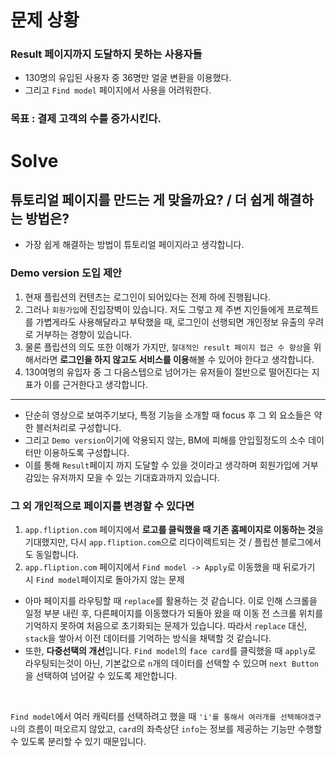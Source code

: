 # 문제 상황
### Result 페이지까지 도달하지 못하는 사용자들
- 130명의 유입된 사용자 중 36명만 얼굴 변환을 이용했다.
- 그리고 `Find model` 페이지에서 사용을 어려워한다.
### 목표 : 결제 고객의 수를 증가시킨다.

# Solve
## 튜토리얼 페이지를 만드는 게 맞을까요? / 더 쉽게 해결하는 방법은?
- 가장 쉽게 해결하는 방법이 튜토리얼 페이지라고 생각합니다.
### Demo version 도입 제안
1. 현재 플립션의 컨텐츠는 로그인이 되어있다는 전제 하에 진행됩니다.
2. 그러나 `회원가입`에 진입장벽이 있습니다. 저도 그렇고 제 주변 지인들에게 프로젝트를 가볍게라도 사용해달라고 부탁했을 때, 로그인이 선행되면 개인정보 유출의 우려로 거부하는 경향이 있습니다.
3. 물론 플립션의 의도 또한 이해가 가지만, `절대적인 result 페이지 접근 수 향상`을 위해서라면 **로그인을 하지 않고도 서비스를 이용**해볼 수 있어야 한다고 생각합니다.
4. 130여명의 유입자 중 그 다음스텝으로 넘어가는 유저들이 절반으로 떨어진다는 지표가 이를 근거한다고 생각합니다.
---
- 단순히 영상으로 보여주기보다, 특정 기능을 소개할 때 focus 후 그 외 요소들은 약한 블러처리로 구성합니다.
- 그리고 `Demo version`이기에 악용되지 않는, BM에 피해를 안입힐정도의 소수 데이터만 이용하도록 구성합니다.
- 이를 통해 `Result`페이지 까지 도달할 수 있을 것이라고 생각하며 회원가입에 거부감있는 유저까지 모을 수 있는 기대효과까지 있습니다.

### 그 외 개인적으로 페이지를 변경할 수 있다면
1. `app.fliption.com` 페이지에서 **로고를 클릭했을 때 기존 홈페이지로 이동하는 것**을 기대했지만, 다시 `app.fliption.com`으로 리다이렉트되는 것 / 플립션 블로그에서도 동일합니다.
2. `app.fliption.com` 페이지에서 `Find model -> Apply`로 이동했을 때 뒤로가기 시 `Find model`페이지로 돌아가지 않는 문제
- 아마 페이지를 라우팅할 때 `replace`를 활용하는 것 같습니다. 이로 인해 스크롤을 일정 부분 내린 후, 다른페이지를 이동했다가 되돌아 왔을 때 이동 전 스크롤 위치를 기억하지 못하여 처음으로 초기화되는 문제가 있습니다. 따라서 `replace` 대신, `stack`을 쌓아서 이전 데이터를 기억하는 방식을 채택할 것 같습니다.
- 또한, **다중선택의 개선**입니다. `Find model`의 `face card`를 클릭했을 때 `apply`로 라우팅되는것이 아닌, 기본값으로 `n`개의 데이터를 선택할 수 있으며 `next Button`을 선택하여 넘어갈 수 있도록 제안합니다.
</br>

`Find model`에서 여러 캐릭터를 선택하려고 했을 때 `'i'를 통해서 여러개를 선택해야겠구나`의 흐름이 떠오르지 않았고, `card`의 좌측상단 `info`는 정보를 제공하는 기능만 수행할 수 있도록 분리할 수 있기 때문입니다.
